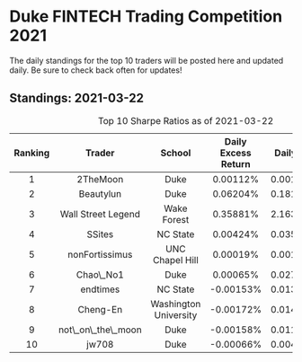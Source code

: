 
<!-- README.md is generated from README.Rmd. Please edit that file -->

# Duke FINTECH Trading Competition 2021

The daily standings for the top 10 traders will be posted here and
updated daily. Be sure to check back often for updates!

## Standings: 2021-03-22

<table>
<caption>
Top 10 Sharpe Ratios as of 2021-03-22
</caption>
<thead>
<tr>
<th style="text-align:center;">
Ranking
</th>
<th style="text-align:center;">
Trader
</th>
<th style="text-align:center;">
School
</th>
<th style="text-align:center;">
Daily Excess Return
</th>
<th style="text-align:center;">
Daily Vol
</th>
<th style="text-align:center;">
Sharpe Ratio
</th>
</tr>
</thead>
<tbody>
<tr>
<td style="text-align:center;">
1
</td>
<td style="text-align:center;">
2TheMoon
</td>
<td style="text-align:center;">
Duke
</td>
<td style="text-align:center;">
0.00112%
</td>
<td style="text-align:center;">
0.00164%
</td>
<td style="text-align:center;">
0.684
</td>
</tr>
<tr>
<td style="text-align:center;">
2
</td>
<td style="text-align:center;">
Beautylun
</td>
<td style="text-align:center;">
Duke
</td>
<td style="text-align:center;">
0.06204%
</td>
<td style="text-align:center;">
0.18108%
</td>
<td style="text-align:center;">
0.343
</td>
</tr>
<tr>
<td style="text-align:center;">
3
</td>
<td style="text-align:center;">
Wall Street Legend
</td>
<td style="text-align:center;">
Wake Forest
</td>
<td style="text-align:center;">
0.35881%
</td>
<td style="text-align:center;">
2.16344%
</td>
<td style="text-align:center;">
0.166
</td>
</tr>
<tr>
<td style="text-align:center;">
4
</td>
<td style="text-align:center;">
SSites
</td>
<td style="text-align:center;">
NC State
</td>
<td style="text-align:center;">
0.00424%
</td>
<td style="text-align:center;">
0.03504%
</td>
<td style="text-align:center;">
0.121
</td>
</tr>
<tr>
<td style="text-align:center;">
5
</td>
<td style="text-align:center;">
nonFortissimus
</td>
<td style="text-align:center;">
UNC Chapel Hill
</td>
<td style="text-align:center;">
0.00019%
</td>
<td style="text-align:center;">
0.00175%
</td>
<td style="text-align:center;">
0.107
</td>
</tr>
<tr>
<td style="text-align:center;">
6
</td>
<td style="text-align:center;">
Chao\_No1
</td>
<td style="text-align:center;">
Duke
</td>
<td style="text-align:center;">
0.00065%
</td>
<td style="text-align:center;">
0.02712%
</td>
<td style="text-align:center;">
0.024
</td>
</tr>
<tr>
<td style="text-align:center;">
7
</td>
<td style="text-align:center;">
endtimes
</td>
<td style="text-align:center;">
NC State
</td>
<td style="text-align:center;">
-0.00153%
</td>
<td style="text-align:center;">
0.01394%
</td>
<td style="text-align:center;">
-0.110
</td>
</tr>
<tr>
<td style="text-align:center;">
8
</td>
<td style="text-align:center;">
Cheng-En
</td>
<td style="text-align:center;">
Washington University
</td>
<td style="text-align:center;">
-0.00172%
</td>
<td style="text-align:center;">
0.01418%
</td>
<td style="text-align:center;">
-0.121
</td>
</tr>
<tr>
<td style="text-align:center;">
9
</td>
<td style="text-align:center;">
not\_on\_the\_moon
</td>
<td style="text-align:center;">
Duke
</td>
<td style="text-align:center;">
-0.00158%
</td>
<td style="text-align:center;">
0.01155%
</td>
<td style="text-align:center;">
-0.137
</td>
</tr>
<tr>
<td style="text-align:center;">
10
</td>
<td style="text-align:center;">
jw708
</td>
<td style="text-align:center;">
Duke
</td>
<td style="text-align:center;">
-0.00066%
</td>
<td style="text-align:center;">
0.00468%
</td>
<td style="text-align:center;">
-0.141
</td>
</tr>
</tbody>
</table>
